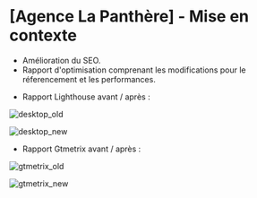 # [Agence La Panthère] - Mise en contexte

- Amélioration du SEO.
- Rapport d'optimisation comprenant les modifications pour le réferencement et les performances.

* Rapport Lighthouse avant / après : 

![desktop_old](https://user-images.githubusercontent.com/85114547/212992848-ead74315-22d6-4d6c-b79d-0516b5c2f4b0.png)

![desktop_new](https://user-images.githubusercontent.com/85114547/212992864-f10622de-f2cf-4c11-9097-434050ae7480.png)

* Rapport Gtmetrix avant / après : 

![gtmetrix_old](https://user-images.githubusercontent.com/85114547/212993239-a99c4632-e8a5-4614-b1ba-f27aa88a1fce.png)

![gtmetrix_new](https://user-images.githubusercontent.com/85114547/212993246-88fb12f3-329f-467c-9f6f-d108e69c39f2.png)
